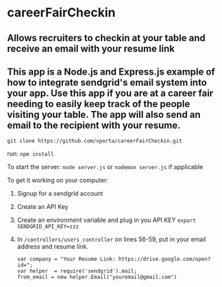 # careerFairCheckin


## Allows recruiters to checkin at your table and receive an email with your resume link

## This app is a Node.js and Express.js example of how to integrate sendgrid's email system into your app. Use this app if you are at a career fair needing to easily keep track of the people visiting your table. The app will also send an email to the recipient with your resume.    
`git clone https://github.com/vporta/careerFairCheckin.git`

run: `npm install`

To start the server: `node server.js` or `nodemon server.js` if applicable

To get it working on your computer:

1. Signup for a sendgrid account
2. Create an API Key
3. Create an environment variable and plug in you API KEY `export SENDGRID_API_KEY=zzz`
4. In `/controllers/users_controller` on lines 56-59, put in your email address and resume link.

      ```
      var company = "Your Resume Link: https://drive.google.com/open?id=";
      var helper  = require('sendgrid').mail;
      from_email = new helper.Email("youremail@gmail.com")
      ```




